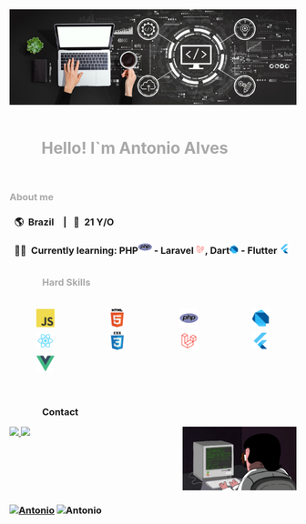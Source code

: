<div  align="center">
<img alt="Computador" src="./image/notebook.jpg">
</div>
<br>
<h1 style="color:darkgrey;">&emsp;&emsp;Hello! I`m Antonio Alves
</h1>
<br>
<h3 style="color:darkgrey;" >About me<h3>
<p>&ensp;🌎&ensp;Brazil&emsp;| &ensp;👦&ensp;21 Y/O</p>
<p>&ensp;👨‍💻&ensp;Currently learning: PHP<code><img height="24" src="https://raw.githubusercontent.com/github/explore/80688e429a7d4ef2fca1e82350fe8e3517d3494d/topics/php/php.png" alt="node"/></code> - Laravel <code><img style="margin-top: 5px" height="16" src="https://raw.githubusercontent.com/github/explore/80688e429a7d4ef2fca1e82350fe8e3517d3494d/topics/laravel/laravel.png" alt="node"/></code>, Dart<code><img height="16" src="https://raw.githubusercontent.com/github/explore/80688e429a7d4ef2fca1e82350fe8e3517d3494d/topics/dart/dart.png" alt="node"/></code> - Flutter <code><img style="margin-top: 5px" height="18" src="https://raw.githubusercontent.com/github/explore/80688e429a7d4ef2fca1e82350fe8e3517d3494d/topics/flutter/flutter.png" alt="node"/></code> <br><br>
    
<p style="color:darkgrey;" >&ensp;&ensp;&ensp;&ensp;&emsp;&ensp;Hard Skills</p>
<br>
<div style="display:flex; flex-direction: row; justify-content: space-around;">


<div style="display: flex; flex-direction: column">
<code><img height="32" src="https://raw.githubusercontent.com/github/explore/80688e429a7d4ef2fca1e82350fe8e3517d3494d/topics/javascript/javascript.png" alt="javascript"/></code>
<code><img  style="margin-top: 5px" height="32" src="https://raw.githubusercontent.com/github/explore/80688e429a7d4ef2fca1e82350fe8e3517d3494d/topics/react/react.png" alt="react"/></code>
<code><img style="margin-top: 5px" height="32" src="https://raw.githubusercontent.com/github/explore/80688e429a7d4ef2fca1e82350fe8e3517d3494d/topics/vue/vue.png" alt="CSS"/></code>
</div>
<div style="display: flex; flex-direction: column">
<code><img height="32" src="https://raw.githubusercontent.com/github/explore/80688e429a7d4ef2fca1e82350fe8e3517d3494d/topics/html/html.png" alt="HTML5"/></code>
<code><img style="margin-top: 5px" height="32" src="https://raw.githubusercontent.com/github/explore/80688e429a7d4ef2fca1e82350fe8e3517d3494d/topics/css/css.png" alt="CSS"/></code>
</div>
<div style="display: flex; flex-direction: column">
<code><img height="32" src="https://raw.githubusercontent.com/github/explore/80688e429a7d4ef2fca1e82350fe8e3517d3494d/topics/php/php.png" alt="node"/></code>
<code><img style="margin-top: 5px" height="32" src="https://raw.githubusercontent.com/github/explore/80688e429a7d4ef2fca1e82350fe8e3517d3494d/topics/laravel/laravel.png" alt="node"/></code>
</div>
<div style="display: flex; flex-direction: column">
<code><img height="32" src="https://raw.githubusercontent.com/github/explore/80688e429a7d4ef2fca1e82350fe8e3517d3494d/topics/dart/dart.png" alt="node"/></code>
<code><img style="margin-top: 5px" height="32" src="https://raw.githubusercontent.com/github/explore/80688e429a7d4ef2fca1e82350fe8e3517d3494d/topics/flutter/flutter.png" alt="node"/></code>
</div>
</div>
<br><br>
<div align="bottom">

&ensp;&ensp;&ensp;&ensp;&emsp;&ensp;Contact

<a href="https://web.whatsapp.com/send?phone=+5511959070839" target="blank"> 
    <img src="https://img.shields.io/badge/WhatsApp-25D366?style=for-the-badge&logo=whatsapp&logoColor=white"  width=100>
</a>
        
<a href="mailto:antonioalves987654321@gmail.com">
    <img src="https://img.shields.io/badge/Gmail-D14836?style=for-the-badge&logo=gmail&logoColor=white" target="_blank" width=75>
</a><img src="./image/prog.gif" width=200 align=right>

</div>
<br><br><br><br><br>

[![Antonio](https://github-readme-stats.vercel.app/api?username=AntonioAlvesFilho&theme=dark&fault&show_icons=true)](https://github.com/AntonioAlvesFilho/) 
    ![Antonio](https://github-readme-stats.vercel.app/api/top-langs/?username=AntonioAlvesFilho&&layout=compact=true&theme=dark)
